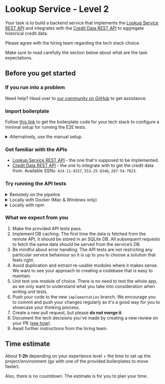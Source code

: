 # Lookup Service - Level 2

Your task is to build a backend service that implements the [Lookup Service REST API](https://infra.devskills.app/lookup/api/1.0.0) and integrates with the [Credit Data REST API](https://infra.devskills.app/credit-data/api/1.0.0) to aggregate historical credit data.

Please agree with the hiring team regarding the tech stack choice.

Make sure to read carefully the section below about what are the task expectations.

## Before you get started

### If you run into a problem

Need help? Head over to [our community on GitHub](https://github.com/orgs/DevSkillsHQ/discussions/categories/help) to get assistance.

### Import boilerplate

Follow [this link](https://docs.devskills.co/collections/85-the-interview-process/articles/342-importing-challenge-boilerplate) to get the boilerplate code for your tech stack to configure a minimal setup for running the E2E tests.

<details>
<summary>Alternatively, use the manual setup.</summary>

1. Update the `apiUrl` (where your backend runs) in [cypress.json](cypress.json).
2. Update the [`build`](package.json#L5) and [`start`](package.json#L6) scripts in [package.json](package.json) to respectively build and start your app.

</details>

### Get familiar with the APIs

- [Lookup Service REST API](https://infra.devskills.app/lookup/api/1.0.0) - the one that's supposed to be implemented.
- [Credit Data REST API](https://infra.devskills.app/credit-data/api/1.0.0) - the one to integrate with to get the credit data from. Available SSNs: `424-11-9327`, `553-25-8346`, `287-54-7823`.

### Try running the API tests

<details>
<summary>Remotely on the pipeline</summary>

Create and switch to a new `implementation` branch and push your code. This will trigger a new pipeline run which will execute the tests.

Check the 'Actions' tab to see the historical runs.

</details>


<details>
<summary>Locally with Docker (Mac & Windows only)</summary>

#### Prerequisites

- [Install Docker](https://www.docker.com/get-started)
- Start your app

#### Run the tests
```bash
 docker run --add-host host.docker.internal:host-gateway -v $PWD:/e2e -w /e2e cypress/included:3.4.0
```

You can either use the console output or generated screenshots/videos (*check the newly created files that appear after a test run*) to troubleshoot the test results.


</details>

<details>
<summary>Locally with npm</summary>

#### Prerequisites

1. [Install node](https://nodejs.org/en/)
2. When in the project's root, run: `sed 's/host.docker.internal/localhost/g' cypress.json > cypress.json.tmp && mv cypress.json.tmp cypress.json`  
3. Start your app

#### Run the tests
```bash
 npm run test
```

You can either use the console output or generated screenshots/videos (*check the newly created files that appear after a test run*) to troubleshoot the test results.

</details>

### What we expect from you

1. Make the provided API tests pass.
2. Implement DB caching. The first time the data is fetched from the remote API, it should be stored in an SQLite DB. All subsequent requests to fetch the same data should be served from the service’s DB.
3. Be mindful about error handling. The API tests are not restricting any particular service behaviour so it is up to you to choose a solution that feels right.
4. Avoid duplication and extract re-usable modules where it makes sense. We want to see your approach to creating a codebase that is easy to maintain.
5. Unit test one module of choice. There is no need to test the whole app, as we only want to understand what you take into consideration when writing unit tests.
6. Push your code to the new `implementation` branch. We encourage you to commit and push your changes regularly as it's a good way for you to showcase your thinking process.
7. Create a new pull request, but please **do not merge it**.
8. Document the tech decisions you've made by creating a new review on your PR ([see how](https://www.loom.com/share/94ae305e7fbf45d592099ac9f40d4274)).
9. Await further instructions from the hiring team.

## Time estimate

About **1-2h** depending on your experience level + the time to set up the project/environment (go with one of the provided boilerplates to move faster).

Also, there is no countdown. The estimate is for you to plan your time.
